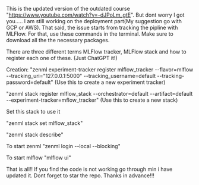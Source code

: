 This is the updated version of the outdated course "https://www.youtube.com/watch?v=-dJPoLm_gtE". But dont worry I got you..... I am still working on the deployment part(My suggestion go with GCP or AWS). That said,
the issue starts from tracking the pipline with MLFlow. For that, use these commands in the terminal. Make sure to download all the the necessary packages.

There are three different terms MLFlow tracker, MLFlow stack and how to register each one of these. (Just ChatGPT it!)

Creation:
"zenml experiment-tracker register mlflow_tracker --flavor=mlflow --tracking_uri="127.0.0.1:5000" --tracking_username=default --tracking-password=default"     (Use this to create a new experiment tracker)

"zenml stack register mlflow_stack --orchestrator=default --artifact=default --experiment-tracker=mflow_tracker"  (Use this to create a new stack)


Set this stack to use it

"zenml stack set mlflow_stack"  

"zenml stack describe"

To start zenml 
"zenml login --local --blocking"

To start mlflow
"mlflow ui"

That is all!! If you find the code is not working go through min i have updated it. Dont forget to star the repo. Thanks in advance!!!


